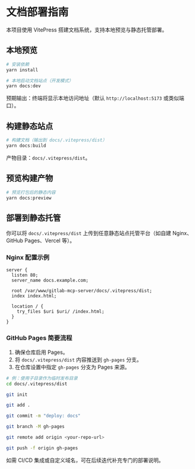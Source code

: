 # 文档部署指南

本项目使用 VitePress 搭建文档系统，支持本地预览与静态托管部署。

## 本地预览

```bash
# 安装依赖
yarn install

# 本地启动文档站点（开发模式）
yarn docs:dev
```

预期输出：终端将显示本地访问地址（默认 `http://localhost:5173` 或类似端口）。

## 构建静态站点

```bash
# 构建文档（输出到 docs/.vitepress/dist）
yarn docs:build
```

产物目录：`docs/.vitepress/dist`。

## 预览构建产物

```bash
# 预览打包后的静态内容
yarn docs:preview
```

## 部署到静态托管

你可以将 `docs/.vitepress/dist` 上传到任意静态站点托管平台（如自建 Nginx、GitHub Pages、Vercel 等）。

### Nginx 配置示例

```nginx
server {
  listen 80;
  server_name docs.example.com;

  root /var/www/gitlab-mcp-server/docs/.vitepress/dist;
  index index.html;

  location / {
    try_files $uri $uri/ /index.html;
  }
}
```

### GitHub Pages 简要流程

1. 确保仓库启用 Pages。
2. 将 `docs/.vitepress/dist` 内容推送到 `gh-pages` 分支。
3. 在仓库设置中指定 `gh-pages` 分支为 Pages 来源。

```bash
# 例：使用子目录作为临时发布目录
cd docs/.vitepress/dist

git init

git add .

git commit -m "deploy: docs"

git branch -M gh-pages

git remote add origin <your-repo-url>

git push -f origin gh-pages
```

如需 CI/CD 集成或自定义域名，可在后续迭代补充专门的部署说明。


